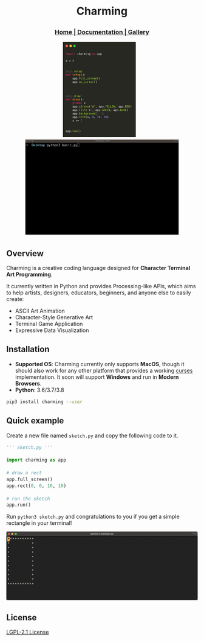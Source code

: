 <h1 align="center">
<p >Charming</p>
<p style="font-size:16px;font-weight:bold"><a href="https://charming-art.github.io/">Home |</a><a href="https://charming-art.github.io/docs"> Documentation |</a><a href="https://charming-art.github.io/gallery"> Gallery</a></p>
<a href="https://charming-art.github.io/"><img src="https://raw.githubusercontent.com/charming-art/public-files/master/home_code.png" alt="Charming" height="250"></a>&ensp;
<a href="https://charming-art.github.io/"><img src="https://raw.githubusercontent.com/charming-art/public-files/master/welcome.gif" alt="Charming" height="250"></a>
</h1>

## Overview

Charming is a creative coding language designed for **Character Terminal Art Programming**.

It currently written in Python and provides Processing-like APIs, which aims to help artists, designers, educators, beginners, and anyone else to easily create:

- ASCII Art Animation
- Character-Style Generative Art
- Terminal Game Application
- Expressive Data Visualization

## Installation

- **Supported OS**: Charming currently only supports **MacOS**, though it should also work for any other platform that provides a working [curses](https://docs.python.org/3/howto/curses.html) implementation. It soon will support **Windows** and run in **Modern Browsers**.
- **Python**: 3.6/3.7/3.8

```bash
pip3 install charming --user
```

## Quick example

Create a new file named `sketch.py` and copy the following code to it.

```py
''' sketch.py '''

import charming as app

# draw a rect
app.full_screen()
app.rect(0, 0, 10, 10)

# run the sketch
app.run()
```

Run `python3 sketch.py` and congratulations to you if you get a simple rectangle in your terminal!

![get started](https://raw.githubusercontent.com/charming-art/public-files/master/get_started.png)

## License

[LGPL-2.1 License](https://github.com/charming-art/charming/blob/master/LICENSE)
